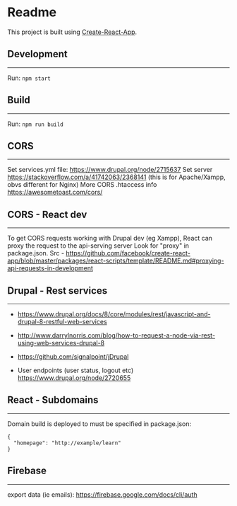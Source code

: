 # Readme

This project is built using [Create-React-App](https://github.com/facebook/create-react-app).

## Development
_____
Run: `npm start`

## Build
_____
Run: `npm run build`

## CORS
_____
Set services.yml file: https://www.drupal.org/node/2715637
Set server https://stackoverflow.com/a/41742063/2368141 (this is for Apache/Xampp, obvs different for Nginx)
More CORS .htaccess info https://awesometoast.com/cors/

## CORS - React dev
_____
To get CORS requests working with Drupal dev (eg Xampp), React can proxy the request to the api-serving server
Look for "proxy" in package.json. 
Src - https://github.com/facebook/create-react-app/blob/master/packages/react-scripts/template/README.md#proxying-api-requests-in-development

## Drupal - Rest services
_____
- https://www.drupal.org/docs/8/core/modules/rest/javascript-and-drupal-8-restful-web-services
- http://www.darrylnorris.com/blog/how-to-request-a-node-via-rest-using-web-services-drupal-8
- https://github.com/signalpoint/jDrupal

- User endpoints (user status, logout etc) https://www.drupal.org/node/2720655

## React - Subdomains
_____
Domain build is deployed to must be specified in package.json: 
```
{
  "homepage": "http://example/learn"
}
```

## Firebase
_____
export data (ie emails): https://firebase.google.com/docs/cli/auth

